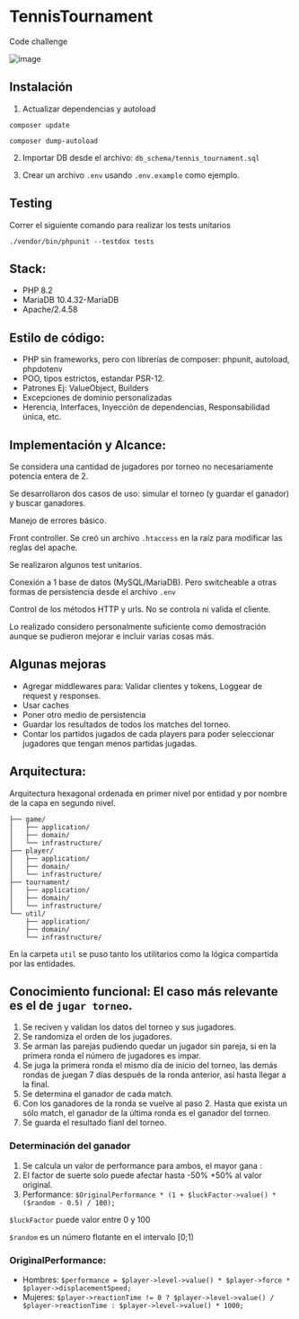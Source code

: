 # TennisTournament
Code challenge

![image](https://github.com/raulcori/TennisTournament/assets/19628688/aa3234f6-bdcc-431e-88b5-8c05accbfca2)


## Instalación
1. Actualizar dependencias y autoload

``composer update``

``composer dump-autoload``

2. Importar DB desde el archivo: ``db_schema/tennis_tournament.sql``

3. Crear un archivo ``.env`` usando ``.env.example`` como ejemplo.


## Testing
Correr el siguiente comando para realizar los tests unitarios

``./vendor/bin/phpunit --testdox tests``


## Stack:
* PHP 8.2
* MariaDB 10.4.32-MariaDB
* Apache/2.4.58


## Estilo de código: 
* PHP sin frameworks, pero con librerías de composer: phpunit, autoload, phpdotenv
* POO, tipos estrictos, estandar PSR-12.
* Patrones Ej: ValueObject, Builders
* Excepciones de dominio personalizadas
* Herencia, Interfaces, Inyección de dependencias, Responsabilidad única, etc.


## Implementación y Alcance:

Se considera una cantidad de jugadores por torneo no necesariamente potencia entera de 2.
 
Se desarrollaron dos casos de uso: simular el torneo (y guardar el ganador) y buscar ganadores.
 
Manejo de errores básico.
 
Front controller. Se creó un archivo ``.htaccess`` en la raíz para modificar las reglas del apache.
	
Se realizaron algunos test unitarios.
 
Conexión a 1 base de datos (MySQL/MariaDB). Pero switcheable a otras formas de persistencia desde el archivo ``.env``
	
Control de los métodos HTTP y urls. No se controla ni valida el cliente.
	
Lo realizado considero personalmente suficiente como demostración aunque se pudieron mejorar e incluir varias cosas más.
	

## Algunas mejoras
* Agregar middlewares para: Validar clientes y tokens, Loggear de request y responses.
* Usar caches
* Poner otro medio de persistencia
* Guardar los resultados de todos los matches del torneo. 
* Contar los partidos jugados de cada players para poder seleccionar jugadores que tengan menos partidas jugadas.
	

## Arquitectura: 
Arquitectura hexagonal ordenada en primer nivel por entidad y por nombre de la capa en segundo nivel.	

```
├── game/
│   ├── application/
│   ├── domain/
│   └── infrastructure/
├── player/
│   ├── application/
│   ├── domain/
│   └── infrastructure/
├── tournament/
│   ├── application/
│   ├── domain/
│   └── infrastructure/
└── util/
    ├── application/
    ├── domain/
    └── infrastructure/
```

En la carpeta ``util`` se puso tanto los utilitarios como la lógica compartida por las entidades.
	
## Conocimiento funcional: El caso más relevante es el de ``jugar torneo``.
1. Se reciven y validan los datos del torneo y sus jugadores.
2. Se randomiza el orden de los jugadores.
3. Se arman las parejas pudiendo quedar un jugador sin pareja, si en la primera ronda el número de jugadores es impar.
3. Se juga la primera ronda el mismo día de inicio del torneo, las demás rondas de juegan 7 días después de la ronda anterior, así hasta llegar a la final.
4. Se determina el ganador de cada match. 
5. Con los ganadores de la ronda se vuelve al paso 2. Hasta que exista un sólo match, el ganador de la última ronda es el ganador del torneo.
6. Se guarda el resultado fianl del torneo.
	
### Determinación del ganador
1. Se calcula un valor de performance para ambos, el mayor gana : 
2. El factor de suerte solo puede afectar hasta -50%  +50% al valor original.
3. Performance: ``$OriginalPerformance * (1 + $luckFactor->value() * ($random - 0.5) / 100);``

``$luckFactor`` puede valor entre 0 y 100

``$random`` es un número flotante en el intervalo [0;1)
	
### OriginalPerformance:
* Hombres: ``$performance = $player->level->value() * $player->force * $player->displacementSpeed;``
* Mujeres: ``$player->reactionTime != 0 ? $player->level->value() / $player->reactionTime : $player->level->value() * 1000;``




